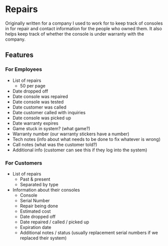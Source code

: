 # Repairs

Originally written for a company I used to work for to keep track of
consoles in for repair and contact information for the people who owned
them. It also helps keep track of whether the console is under warranty
with the company.

## Features

### For Employees

* List of repairs
	* 50 per page
* Date dropped off
* Date console was repaired
* Date console was tested
* Date customer was called
* Date customer called with inquiries
* Date console was picked up
* Date warranty expires
* Game stuck in system? (what game?)
* Warranty number (our warranty stickers have a number)
* Tech notes (info about what needs to be done to fix whatever is wrong)
* Call notes (what was the customer told?)
* Additional info (customer can see this if they log into the system)

### For Customers

* List of repairs
	* Past & present
	* Separated by type
* Information about their consoles
	* Console
	* Serial Number
	* Repair being done
	* Estimated cost
	* Date dropped off
	* Date repaired / called / picked up
	* Expiration date
	* Additional notes / status (usually replacement serial numbers if we replaced their system)